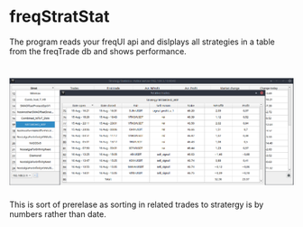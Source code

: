 # freqStratStat
The program reads your freqUI api and dislplays all strategies in a table from the freqTrade db and shows performance.

# ![Welcome screen](https://github.com/QTinman/freqStratStat/blob/master/screenshot-1.png)

This is sort of prerelase as sorting in related trades to stratergy is by numbers rather than date.

